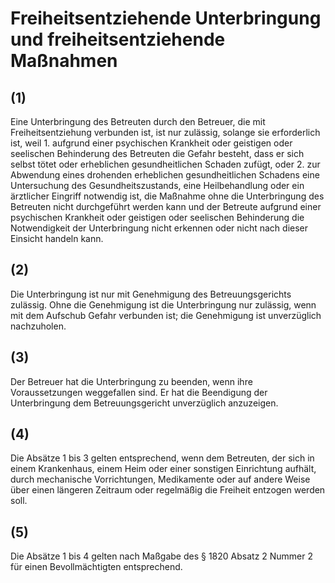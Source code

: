 # Freiheitsentziehende Unterbringung und freiheitsentziehende Maßnahmen



## (1)

 Eine Unterbringung des Betreuten durch den Betreuer, die mit Freiheitsentziehung verbunden ist, ist nur zulässig, solange sie erforderlich ist, weil  1.
 aufgrund einer psychischen Krankheit oder geistigen oder seelischen Behinderung des Betreuten die Gefahr besteht, dass er sich selbst tötet oder erheblichen gesundheitlichen Schaden zufügt, oder
 2.
 zur Abwendung eines drohenden erheblichen gesundheitlichen Schadens eine Untersuchung des Gesundheitszustands, eine Heilbehandlung oder ein ärztlicher Eingriff notwendig ist, die Maßnahme ohne die Unterbringung des Betreuten nicht durchgeführt werden kann und der Betreute aufgrund einer psychischen Krankheit oder geistigen oder seelischen Behinderung die Notwendigkeit der Unterbringung nicht erkennen oder nicht nach dieser Einsicht handeln kann.


## (2)

 Die Unterbringung ist nur mit Genehmigung des Betreuungsgerichts zulässig. Ohne die Genehmigung ist die Unterbringung nur zulässig, wenn mit dem Aufschub Gefahr verbunden ist; die Genehmigung ist unverzüglich nachzuholen.

## (3)

 Der Betreuer hat die Unterbringung zu beenden, wenn ihre Voraussetzungen weggefallen sind. Er hat die Beendigung der Unterbringung dem Betreuungsgericht unverzüglich anzuzeigen.

## (4)

 Die Absätze 1 bis 3 gelten entsprechend, wenn dem Betreuten, der sich in einem Krankenhaus, einem Heim oder einer sonstigen Einrichtung aufhält, durch mechanische Vorrichtungen, Medikamente oder auf andere Weise über einen längeren Zeitraum oder regelmäßig die Freiheit entzogen werden soll.

## (5)

 Die Absätze 1 bis 4 gelten nach Maßgabe des § 1820 Absatz 2 Nummer 2 für einen Bevollmächtigten entsprechend. 


